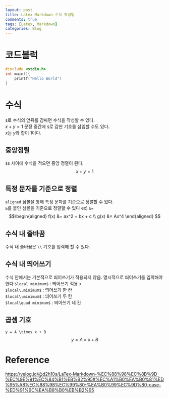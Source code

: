 ```yaml
---
layout: post
title: Latex Markdown 수식 작성법
comments: true
tags: [Latex, Markdown]
categories: Blog
---
```


# 코드블럭
```c
#include <stdio.h>
int main(){
	printf("Hello World")
}
```

# 수식
`$`로 수식의 앞뒤를 감싸면 수식을 작성할 수 있다.   
$x + y = 1$
문장 중간에 `$`로 감싼 기호를 삽입할 수도 있다.     
$x$는 $y$와 합이 $1$이다.  

## 중앙정렬 
`$$` 사이에 수식을 적으면 중앙 정렬이 된다.  
$$x + y = 1$$
## 특정 문자를 기준으로 정렬 
`aligned` 심볼을 통해 특정 문자를 기준으로 정렬할 수 있다.   
`&`를 붙인 심볼을 기준으로 정렬할 수 있다 ex) `&=`  
$$\begin{aligned}
f(x) &= ax^2 + bx + c \\
g(x) &= Ax^4
\end{aligned} $$
## 수식 내 줄바꿈 
수식 내 줄바꿈은 `\\` 기호를 입력해 할 수 있다. 

## 수식 내 띄어쓰기 
수식 안에서는 기본적으로 띄어쓰기가 적용되지 않음. 명시적으로 띄어쓰기를 입력해야 한다 
`$local minimum$` : 띄어쓰기 적용 x  
`$local\,minimum$` : 띄어쓰기 한 칸  
`$local\;minimum$` : 띄어쓰기 두 칸  
`$local\quad minimum$` : 띄어쓰기 네 칸  

## 곱셈 기호 
`y = A \times x + B`
$$ y = A \times x + B $$

# Reference
https://velog.io/@d2h10s/LaTex-Markdown-%EC%88%98%EC%8B%9D-%EC%9E%91%EC%84%B1%EB%B2%95#%EC%A1%B0%EA%B0%81%ED%95%A8%EC%88%98%EC%99%80-%EA%B0%99%EC%9D%80-case-%ED%91%9C%EA%B8%B0%EB%B2%95